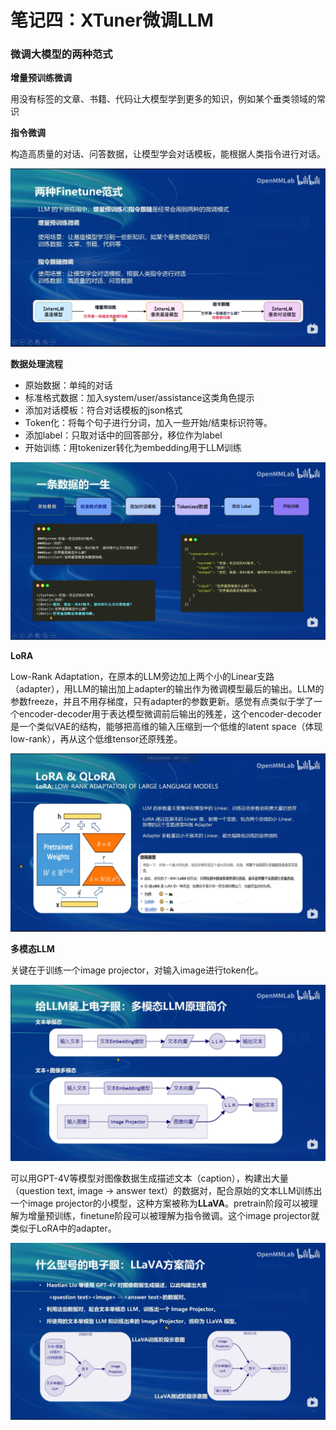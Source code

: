 # 笔记四：XTuner微调LLM

### 微调大模型的两种范式

**增量预训练微调**

用没有标签的文章、书籍、代码让大模型学到更多的知识，例如某个垂类领域的常识

**指令微调**

构造高质量的对话、问答数据，让模型学会对话模板，能根据人类指令进行对话。

![Alt Text](imgs/两种ft范式.png)

**数据处理流程**

- 原始数据：单纯的对话
- 标准格式数据：加入system/user/assistance这类角色提示
- 添加对话模板：符合对话模板的json格式
- Token化：将每个句子进行分词，加入一些开始/结束标识符等。
- 添加label：只取对话中的回答部分，移位作为label
- 开始训练：用tokenizer转化为embedding用于LLM训练

![Alt Text](imgs/数据处理流程.png)

**LoRA**

Low-Rank Adaptation，在原本的LLM旁边加上两个小的Linear支路（adapter），用LLM的输出加上adapter的输出作为微调模型最后的输出。LLM的参数freeze，并且不用存梯度，只有adapter的参数更新。感觉有点类似于学了一个encoder-decoder用于表达模型微调前后输出的残差，这个encoder-decoder是一个类似VAE的结构，能够把高维的输入压缩到一个低维的latent space（体现low-rank），再从这个低维tensor还原残差。

![Alt Text](imgs/LORA.png)

**多模态LLM**

关键在于训练一个image projector，对输入image进行token化。

![Alt Text](imgs/多模态LLM.png)

可以用GPT-4V等模型对图像数据生成描述文本（caption），构建出大量（question text, image -> answer text）的数据对，配合原始的文本LLM训练出一个image projector的小模型，这种方案被称为**LLaVA**。pretrain阶段可以被理解为增量预训练，finetune阶段可以被理解为指令微调。这个image projector就类似于LoRA中的adapter。

![Alt Text](imgs/LLAVA.png)

